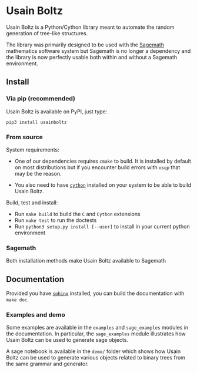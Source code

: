 # Usain Boltz

Usain Boltz is a Python/Cython library meant to automate the random generation
of tree-like structures.

The library was primarily designed to be used with the
[Sagemath](https://sagemath.org) mathematics software system but Sagemath is no
longer a dependency and the library is now perfectly usable both within and
without a Sagemath environment.

## Install

### Via pip (recommended)

Usain Boltz is available on PyPI, just type:

```
pip3 install usainboltz
```

### From source

System requirements:

- One of our dependencies requires `cmake` to build. It is installed by default
  on most distributions but if you encounter build errors with `osqp` that may
  be the reason.

- You also need to have [`cython`](https://cython.org/) installed on your
  system to be able to build Usain Boltz.


Build, test and install:

- Run `make build` to build the `C` and `Cython` extensions
- Run `make test` to run the doctests
- Run `python3 setup.py install [--user]` to install in your current python
  environment

### Sagemath

Both installation methods make Usain Boltz available to Sagemath

## Documentation

Provided you have [`sphinx`](https://www.sphinx-doc.org) installed, you can
build the documentation with `make doc`.

### Examples and demo

Some examples are available in the `examples` and `sage_examples` modules in
the documentation. In particular, the `sage_examples` module illustrates how
Usain Boltz can be used to generate sage objects.

A sage notebook is available in the `demo/` folder which shows how Usain Boltz
can be used to generate various objects related to binary trees from the same
grammar and generator.
